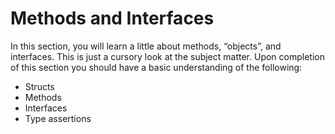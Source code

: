 # Methods and Interfaces
In this section, you will learn a little about methods, “objects”, and interfaces. This is just a cursory look at the subject matter. Upon completion of this section you should have a basic understanding of the following:

* Structs
* Methods
* Interfaces
* Type assertions
